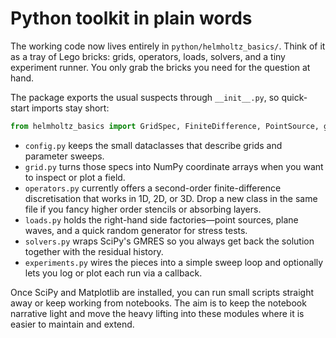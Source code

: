 # Python toolkit in plain words

The working code now lives entirely in `python/helmholtz_basics/`.  Think of it
as a tray of Lego bricks: grids, operators, loads, solvers, and a tiny
experiment runner.  You only grab the bricks you need for the question at hand.

The package exports the usual suspects through `__init__.py`, so quick-start
imports stay short:

```python
from helmholtz_basics import GridSpec, FiniteDifference, PointSource, gmres_solve
```

- `config.py` keeps the small dataclasses that describe grids and parameter
  sweeps.
- `grid.py` turns those specs into NumPy coordinate arrays when you want to
  inspect or plot a field.
- `operators.py` currently offers a second-order finite-difference
  discretisation that works in 1D, 2D, or 3D.  Drop a new class in the same file
  if you fancy higher order stencils or absorbing layers.
- `loads.py` holds the right-hand side factories—point sources, plane waves, and
  a quick random generator for stress tests.
- `solvers.py` wraps SciPy's GMRES so you always get back the solution together
  with the residual history.
- `experiments.py` wires the pieces into a simple sweep loop and optionally lets
  you log or plot each run via a callback.

Once SciPy and Matplotlib are installed, you can run small scripts straight away
or keep working from notebooks.  The aim is to keep the notebook narrative light
and move the heavy lifting into these modules where it is easier to maintain and
extend.
